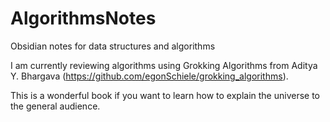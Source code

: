 # AlgorithmsNotes
Obsidian notes for data structures and algorithms


I am currently reviewing algorithms using Grokking Algorithms from Aditya Y. Bhargava (https://github.com/egonSchiele/grokking_algorithms).

This is a wonderful book if you want to learn how to explain the universe to the general audience.